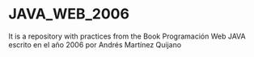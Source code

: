 # JAVA_WEB_2006
It is a repository with practices from the Book Programación Web JAVA escrito en el año 2006 por Andrés Martínez Quijano
